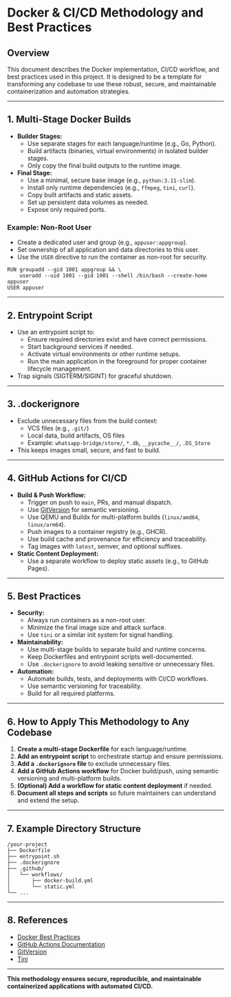 # Docker & CI/CD Methodology and Best Practices

## Overview
This document describes the Docker implementation, CI/CD workflow, and best practices used in this project. It is designed to be a template for transforming any codebase to use these robust, secure, and maintainable containerization and automation strategies.

---

## 1. Multi-Stage Docker Builds

- **Builder Stages:**
  - Use separate stages for each language/runtime (e.g., Go, Python).
  - Build artifacts (binaries, virtual environments) in isolated builder stages.
  - Only copy the final build outputs to the runtime image.
- **Final Stage:**
  - Use a minimal, secure base image (e.g., `python:3.11-slim`).
  - Install only runtime dependencies (e.g., `ffmpeg`, `tini`, `curl`).
  - Copy built artifacts and static assets.
  - Set up persistent data volumes as needed.
  - Expose only required ports.

### Example: Non-Root User
- Create a dedicated user and group (e.g., `appuser:appgroup`).
- Set ownership of all application and data directories to this user.
- Use the `USER` directive to run the container as non-root for security.

```
RUN groupadd --gid 1001 appgroup && \
    useradd --uid 1001 --gid 1001 --shell /bin/bash --create-home appuser
USER appuser
```

---

## 2. Entrypoint Script
- Use an entrypoint script to:
  - Ensure required directories exist and have correct permissions.
  - Start background services if needed.
  - Activate virtual environments or other runtime setups.
  - Run the main application in the foreground for proper container lifecycle management.
- Trap signals (SIGTERM/SIGINT) for graceful shutdown.

---

## 3. .dockerignore
- Exclude unnecessary files from the build context:
  - VCS files (e.g., `.git/`)
  - Local data, build artifacts, OS files
  - Example: `whatsapp-bridge/store/`, `*.db`, `__pycache__/`, `.DS_Store`
- This keeps images small, secure, and fast to build.

---

## 4. GitHub Actions for CI/CD
- **Build & Push Workflow:**
  - Trigger on push to `main`, PRs, and manual dispatch.
  - Use [GitVersion](https://gitversion.net/) for semantic versioning.
  - Use QEMU and Buildx for multi-platform builds (`linux/amd64`, `linux/arm64`).
  - Push images to a container registry (e.g., GHCR).
  - Use build cache and provenance for efficiency and traceability.
  - Tag images with `latest`, semver, and optional suffixes.
- **Static Content Deployment:**
  - Use a separate workflow to deploy static assets (e.g., to GitHub Pages).

---

## 5. Best Practices
- **Security:**
  - Always run containers as a non-root user.
  - Minimize the final image size and attack surface.
  - Use `tini` or a similar init system for signal handling.
- **Maintainability:**
  - Use multi-stage builds to separate build and runtime concerns.
  - Keep Dockerfiles and entrypoint scripts well-documented.
  - Use `.dockerignore` to avoid leaking sensitive or unnecessary files.
- **Automation:**
  - Automate builds, tests, and deployments with CI/CD workflows.
  - Use semantic versioning for traceability.
  - Build for all required platforms.

---

## 6. How to Apply This Methodology to Any Codebase

1. **Create a multi-stage Dockerfile** for each language/runtime.
2. **Add an entrypoint script** to orchestrate startup and ensure permissions.
3. **Add a `.dockerignore` file** to exclude unnecessary files.
4. **Add a GitHub Actions workflow** for Docker build/push, using semantic versioning and multi-platform builds.
5. **(Optional) Add a workflow for static content deployment** if needed.
6. **Document all steps and scripts** so future maintainers can understand and extend the setup.

---

## 7. Example Directory Structure
```
/your-project
├── Dockerfile
├── entrypoint.sh
├── .dockerignore
├── .github/
│   └── workflows/
│       ├── docker-build.yml
│       └── static.yml
└── ...
```

---

## 8. References
- [Docker Best Practices](https://docs.docker.com/develop/develop-images/dockerfile_best-practices/)
- [GitHub Actions Documentation](https://docs.github.com/en/actions)
- [GitVersion](https://gitversion.net/)
- [Tini](https://github.com/krallin/tini)

---

**This methodology ensures secure, reproducible, and maintainable containerized applications with automated CI/CD.** 